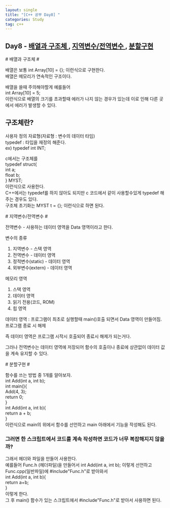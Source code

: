 ```yaml
---
layout: single
title: "[C++ 공부 Day8] "
categories: Study
tag: c++
---
```


## Day8 - <a href="#first"> 배열과 구조체 </a>, <a href="#second"> 지역변수/전역변수 </a>, <a href="#thrid"> 분할구현 </a>  
  

<p id="first"> # 배열과 구조체 # </p>
  
배열은 보통 int Array[10] = {}; 이런식으로 구현한다.  
배열은 메모리가 연속적인 구조이다. 
   
배열을 쓸때 주의해야할게 예를들어  
int Array[10] = 5;  
이런식으로 배열의 크기를 초과할때 에러가 나지 않는 경우가 있는데 이로 인해 다른 곳에서 에러가 발생할 수 있다.  
  
## 구조체란? ##
사용자 정의 자료형(자료형 : 변수의 데이터 타임)  
typedef : 타입을 재정의 해준다.  
ex) typedef int INT;  
  
c에서는 구조체를  
typedef struct{  
    int a;  
    float b;  
} MYST;  
이런식으로 사용한다.  
C++에서는 typedef를 하지 않아도 되지만 c 코드에서 같이 사용할수있게 typedef 해주는 경우도 있다.  
구조체 초기화는 MYST t = {}; 이런식으로 하면 된다.  

<p id="second"> # 지역변수/전역변수 # </p>  

전역변수 - 사용하는 데이터 영역을 Data 영역이라고 한다.  
  
변수의 종류  

1. 지역변수 - 스택 영역  
2. 전역변수 - 데이터 영역  
3. 정적변수(static) - 데이터 영역  
4. 외부변수(extern) - 데이터 영역  
  
  
메모리 영역  
  
1. 스택 영역  
2. 데이터 영역  
3. 읽기 전용(코드, ROM)  
4. 힙 영역  
  

데이터 영역 : 프로그램이 최초로 실행할때 main()호출 되면서 Data 영역이 만들어짐. 프로그램 종료 시 해제   
  
즉 데이터 영역은 프로그램 시작시 호출되어 종료시 해제가 되는거다. 
  
그러나 전역변수는 데이터 영역에 저장되어 함수의 호출이나 종료에 상관없이 데이터 값을 계속 유지할 수 있다.  


<p id="thrid"> # 분할구현 #</p>  
  
함수를 쓰는 방법 중 1개를 알아보자.  
int Add(int a, int b);  
int main(){  
    Add(4, 3);  
    return 0;  
}  
int Add(int a, int b){  
    return a + b;  
}  
이런식으로 main의 위에서 함수를 선언하고 main 아래에서 기능을 작성해도 된다.  
  
### 그러면 한 스크립트에서 코드를 계속 작성하면 코드가 너무 복잡해지지 않을까? ###  
그래서 헤더와 파일을 만들어 사용한다.  
예를들어 Func.h (헤더파일)을 만들어서 int Add(int a, int b); 이렇게 선언하고  
Func.cpp(일반파일)에 #include"Func.h"로 받아와서  
int Add(int a, int b){  
    return a+b;  
}  
이렇게 한다.  
그 후 main() 함수가 있는 스크립트에서 #include"Func.h"로 받아서 사용하면 된다.  

